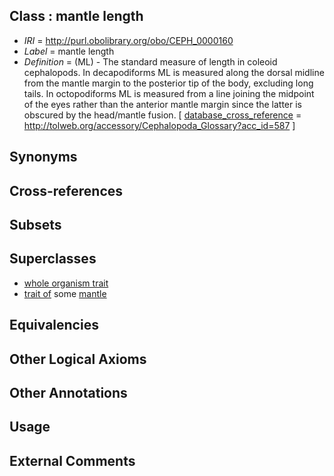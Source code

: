 
## Class : mantle length

 * *IRI* = http://purl.obolibrary.org/obo/CEPH_0000160
 * *Label* = mantle length
 * *Definition* = (ML) - The standard measure of length in coleoid cephalopods. In decapodiforms ML is measured along the dorsal midline from the mantle margin to the posterior tip of the body, excluding long tails. In octopodiforms ML is measured from a line joining the midpoint of the eyes rather than the anterior mantle margin since the latter is obscured by the head/mantle fusion. [ [database_cross_reference](../../ef/oboInOwl#hasDbXref.md) = http://tolweb.org/accessory/Cephalopoda_Glossary?acc_id=587 ]

## Synonyms


## Cross-references


## Subsets


## Superclasses

 * [whole organism trait](../../CEPH/65/CEPH_0001065.md)
 * [trait of](../../ceph#trait/of/ceph#trait_of.md) some [mantle](../../UBERON/75/UBERON_0006575.md)

## Equivalencies


## Other Logical Axioms


## Other Annotations


## Usage


## External Comments

